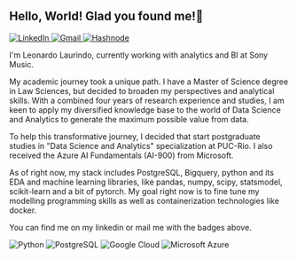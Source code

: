 ## Hello, World! Glad you found me!👋

<a href="https://www.linkedin.com/in/leonardo-laurindo/"> <img src="https://img.shields.io/badge/LinkedIn-0077B5?style=for-the-badge&logo=linkedin&logoColor=white" alt="LinkedIn"> </a> <a href="mailto:leolaurindorj@gmail.com"> <img src="https://img.shields.io/badge/Gmail-D14836?style=for-the-badge&logo=gmail&logoColor=white" alt="Gmail"> </a> <a href="https://leolaurindo.hashnode.dev/"> <img src="https://img.shields.io/badge/Hashnode-2962FF?style=for-the-badge&logo=hashnode&logoColor=white" alt="Hashnode"> </a>

I'm Leonardo Laurindo, currently working with analytics and BI at Sony Music.

My academic journey took a unique path. I have a Master of Science degree in Law Sciences, but decided to broaden my perspectives and analytical skills. With a combined four years of research experience and studies, I am keen to apply my diversified knowledge base to the world of Data Science and Analytics to generate the maximum possible value from data.

To help this transformative journey, I decided that start postgraduate studies in "Data Science and Analytics" specialization at PUC-Rio. I also received the Azure AI Fundamentals (AI-900) from Microsoft.

As of right now, my stack includes PostgreSQL, Bigquery, python and its EDA and machine learning libraries, like pandas, numpy, scipy, statsmodel, scikit-learn and a bit of pytorch. My goal right now is to fine tune my modelling programming skills as well as containerization technologies like docker.

You can find me on my linkedin or mail me with the badges above.

<img src="https://img.shields.io/badge/Python-3776AB?style=for-the-badge&logo=python&logoColor=white" alt="Python"> <img src="https://img.shields.io/badge/PostgreSQL-316192?style=for-the-badge&logo=postgresql&logoColor=white" alt="PostgreSQL"> <img src="https://img.shields.io/badge/Google_Cloud-4285F4?style=for-the-badge&logo=google-cloud&logoColor=white" alt="Google Cloud"> <img src="https://img.shields.io/badge/Microsoft_Azure-0089D6?style=for-the-badge&logo=microsoft-azure&logoColor=white" alt="Microsoft Azure">






<!--
**leolaurindo/leolaurindo** is a ✨ _special_ ✨ repository because its `README.md` (this file) appears on your GitHub profile.

Here are some ideas to get you started:

- 🔭 I’m currently working on ...
- 🌱 I’m currently learning ...
- 👯 I’m looking to collaborate on ...
- 🤔 I’m looking for help with ...
- 💬 Ask me about ...
- 📫 How to reach me: ...
- 😄 Pronouns: ...
- ⚡ Fun fact: ...
-->
